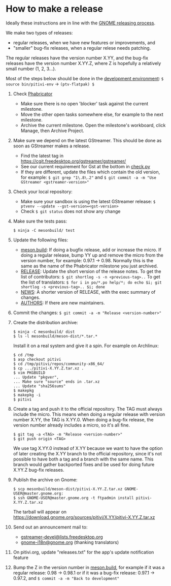 # How to make a release

Ideally these instructions are in line with the [GNOME releasing process](https://live.gnome.org/MaintainersCorner/Releasing).

We make two types of releases:
- regular releases, when we have new features or improvements, and
- "smaller" bug-fix releases, when a regular relese needs patching.

The regular releases have the version number X.YY, and the bug-fix
releases have the version number X.YY.Z, where Z is hopefully a relatively small
number (1, 2, 3...).

Most of the steps below should be done in the [development environment](HACKING.md): `$ source bin/pitivi-env` -> `(ptv-flatpak) $`

1. Check [Phabricator](https://phabricator.freedesktop.org/tag/pitivi/)
    * Make sure there is no open 'blocker' task against the current milestone.
    * Move the other open tasks somewhere else, for example to the next milestone.
    * Archive the current milestone. Open the milestone's workboard, click Manage, then Archive Project.

2. Make sure we depend on the latest GStreamer. This should be done as soon as GStreamer makes a release.
    * Find the latest tag in https://cgit.freedesktop.org/gstreamer/gstreamer/
    * See our current requirement for Gst at the bottom in [check.py](../pitivi/check.py)
    * If they are different, update the files which contain the old version, for example: `$ git grep "1\.8\.2"` and `$ git commit -a -m "Use GStreamer <gstreamer-version>"`

3. Check your local repository:
    * Make sure your sandbox is using the latest GStreamer release: `$ ptvenv --update --gst-version=<gst-version>`
    * Check `$ git status` does not show any change

4. Make sure the tests pass:
   ```
   $ ninja -C mesonbuild/ test
   ```
 <!-- * `$ make validate` FIXME! -->

5. Update the following files:
    * [meson.build](../meson.build):
If doing a bugfix release, add or increase the micro.
If doing a regular release, bump YY up and remove the micro from
the version number, for example: 0.97.1 -> 0.98. Normally this is the
same as the name of the Phabricator milestone you just archived.
     * [RELEASE](../RELEASE):
Update the short version of the release notes.
To get the list of contributors: `$ git shortlog -s -n <previous-tag>..`
To get the list of translators: `$ for i in po/*.po help/*; do echo $i; git shortlog -s <previous-tag>.. $i; done`
     * [NEWS](../NEWS):
A shorter version of RELEASE, with the exec summary of changes.
     * [AUTHORS](../AUTHORS):
If there are new maintainers.

6. Commit the changes: `$ git commit -a -m "Release <version-number>"`

7. Create the distribution archive:
   ```
   $ ninja -C mesonbuild/ dist
   $ ls -l mesonbuild/meson-dist/*.tar.*
   ```
   Install it on a real system and give it a spin. For example on Archlinux:
   ```
   $ cd /tmp
   $ asp checkout pitivi
   $ cd /tmp/pitivi/repos/community-x86_64/
   $ cp .../pitivi-X.YY.Z.tar.xz .
   $ vim PKGBUILD
   ... Update "pkgver",
   ... Make sure "source" ends in .tar.xz
   ... Update "sha256sums"
   $ makepkg
   $ makepkg -i
   $ pitivi
   ```

8. Create a tag and push it to the official repository. The TAG must always include the micro. This means when doing a regular release with version number X.YY, the TAG is X.YY.0. When doing a bug-fix release, the version number already includes a micro, so it's all fine.
   ```
   $ git tag -a <TAG> -m "Release <version-number>"
   $ git push origin <TAG>
   ```
   We use tag X.YY.0 instead of X.YY because we want to have the option of later creating the X.YY branch to the official repository, since it's not possible to have both a tag and a branch with the same name. This branch would gather backported fixes and be used for doing future X.YY.Z bug-fix releases.

9. Publish the archive on Gnome:
   ```
   $ scp mesonbuild/meson-dist/pitivi-X.YY.Z.tar.xz GNOME-USER@master.gnome.org:
   $ ssh GNOME-USER@master.gnome.org -t ftpadmin install pitivi-X.YY.Z.tar.xz
   ```
   The tarball will appear on https://download.gnome.org/sources/pitivi/X.YY/pitivi-X.YY.Z.tar.xz

10. Send out an announcement mail to:
    * gstreamer-devel@lists.freedesktop.org
    * gnome-i18n@gnome.org (thanking translators)

11. On pitivi.org, update "releases.txt" for the app's update notification feature

12. Bump the Z in the version number in [meson.build](../meson.build), for example if it was a regular release: 0.98 -> 0.98.1 or if it was a bug-fix release: 0.97.1 -> 0.97.2, and `$ commit -a -m "Back to development"`
